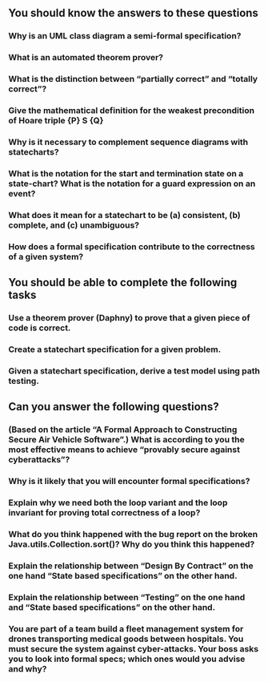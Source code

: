 ## You should know the answers to these questions
### Why is an UML class diagram a semi-formal specification?
### What is an automated theorem prover?
### What is the distinction between “partially correct” and “totally correct”?
### Give the mathematical definition for the weakest precondition of Hoare triple {P} S {Q}
### Why is it necessary to complement sequence diagrams with statecharts?
### What is the notation for the start and termination state on a state-chart? What is the notation for a guard expression on an event?
### What does it mean for a statechart to be (a) consistent, (b) complete, and (c) unambiguous?
### How does a formal specification contribute to the correctness of a given system?

## You should be able to complete the following tasks
### Use a theorem prover (Daphny) to prove that a given piece of code is correct.
### Create a statechart specification for a given problem.
### Given a statechart specification, derive a test model using path testing.

## Can you answer the following questions?
### (Based on the article “A Formal Approach to Constructing Secure Air Vehicle Software”.) What is according to you the most effective means to achieve “provably secure against cyberattacks”?
### Why is it likely that you will encounter formal specifications?
### Explain why we need both the loop variant and the loop invariant for proving total correctness of a loop?
### What do you think happened with the bug report on the broken Java.utils.Collection.sort()? Why do you think this happened?
### Explain the relationship between “Design By Contract” on the one hand “State based specifications” on the other hand.
### Explain the relationship between “Testing” on the one hand and “State based specifications” on the other hand.
### You are part of a team build a fleet management system for drones transporting medical goods between hospitals. You must secure the system against cyber-attacks. Your boss asks you to look into formal specs; which ones would you advise and why?